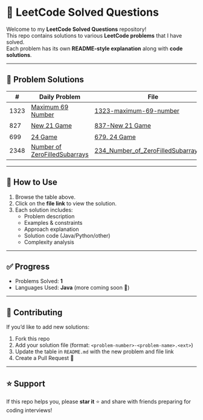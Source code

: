 # 🚀 LeetCode Solved Questions

Welcome to my **LeetCode Solved Questions** repository!  
This repo contains solutions to various **LeetCode problems** that I have solved.  
Each problem has its own **README-style explanation** along with **code solutions**.

---

## 📂 Problem Solutions

| #  | Daily Problem | File | Language | Level |
|----|----------|------|--------|------|
| 1323 | [Maximum 69 Number](https://leetcode.com/problems/maximum-69-number/description/?envType=daily-question&envId=2025-08-16) | [1323-maximum-69-number](./1323_Maximum_69_Number.md) | Java | 🟢 |
| 827  | [New 21 Game](https://leetcode.com/problems/new-21-game/description/?envType=daily-question&envId=2025-08-17) | [837-New 21 Game](./837_%20New_21_Game.md) | Java | 🟡 |
| 699 | [24 Game](https://leetcode.com/problems/24-game/description/?envType=daily-question&envId=2025-08-18) | [679. 24 Game](./679_24_Game.md) | Java | 🔴 |
| 2348 | [Number of ZeroFilledSubarrays](https://leetcode.com/problems/number-of-zero-filled-subarrays/description/?envType=daily-question&envId=2025-08-19) | [234_Number_of_ZeroFilledSubarrays.md](./234_Number_of_ZeroFilledSubarrays.md) | Java | 🟡 |
---

## 📘 How to Use
1. Browse the table above.  
2. Click on the **file link** to view the solution.  
3. Each solution includes:  
   - Problem description  
   - Examples & constraints  
   - Approach explanation  
   - Solution code (Java/Python/other)  
   - Complexity analysis  

---

## ✅ Progress
- Problems Solved: **1**  
- Languages Used: **Java** (more coming soon 🚀)  

---

## 📝 Contributing
If you’d like to add new solutions:  
1. Fork this repo  
2. Add your solution file (format: `<problem-number>-<problem-name>.<ext>`)  
3. Update the table in `README.md` with the new problem and file link  
4. Create a Pull Request 🎉  

---

## ⭐ Support
If this repo helps you, please **star it** ⭐ and share with friends preparing for coding interviews!
